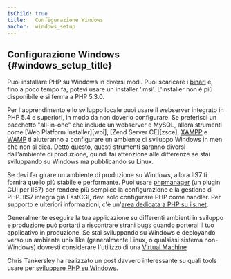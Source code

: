 ```yaml
---
isChild: true
title:   Configurazione Windows
anchor:  windows_setup
---
```


## Configurazione Windows {#windows_setup_title}

Puoi installare PHP su Windows in diversi modi. Puoi scaricare i
[binari][php-downloads] e, fino a poco tempo fa, potevi usare un installer
'.msi'. L'installer non è più disponibile e si ferma a PHP 5.3.0.

Per l'apprendimento e lo sviluppo locale puoi usare il webserver integrato in
PHP 5.4 e superiori, in modo da non doverlo configurare. Se preferisci un
pacchetto "all-in-one" che include un webserver e MySQL, allora strumenti come
[Web Platform Installer][wpi], [Zend Server CE][zsce], [XAMPP][xampp] e
[WAMP][wamp] ti aiuteranno a configurare un ambiente di sviluppo Windows in men
che non si dica. Detto questo, questi strumenti saranno diversi dall'ambiente di
produzione, quindi fai attenzione alle differenze se stai sviluppando su Windows
ma pubblicando su Linux.

Se devi far girare un ambiente di produzione su Windows, allora IIS7 ti fornirà
quello più stabile e performante. Puoi usare [phpmanager][phpmanager] (un plugin
GUI per IIS7) per rendere più semplice la configurazione e la gestione di PHP.
IIS7 integra già FastCGI, devi solo configurare PHP come handler. Per supporto e
ulteriori informazioni, c'è un'[area dedicata a PHP su iis.net][php-iis].

Generalmente eseguire la tua applicazione su differenti ambienti in sviluppo e produzione può portarti a riscontrare strani bugs quando porterai il tuo applicativo in produzione.
Se stai sviluppando su Windows e deployando verso un ambiente unix like (generalmente Linux, o qualsiasi sistema non-Windows) dovresti considerare l'utilizzo di una [Virtual Machine](/#virtualization_title)

Chris Tankersley ha realizzato un post davvero interessante su quali tools usare per [sviluppare PHP su Windows][windows-tools].

[easyphp]: https://www.easyphp.org/
[phpmanager]: http://phpmanager.codeplex.com/
[openserver]: https://ospanel.io/
[wamp]: https://www.wampserver.com/en/
[php-downloads]: https://windows.php.net/download/
[php-iis]: https://php.iis.net/
[windows-path]: https://www.windows-commandline.com/set-path-command-line/
[windows-tools]: https://ctankersley.com/2016/11/13/developing-on-windows-2016/
[xampp]: https://www.apachefriends.org/
